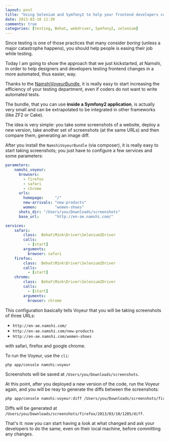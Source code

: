 ```yaml
---
layout: post
title: "Using Selenium and Symfony2 to help your frontend developers coding without risks"
date: 2013-03-10 11:39
comments: true
categories: [testing, Behat, webdriver, Symfony2, selenium]
---
```


Since testing is one of those practices
that many consider *boring* (unless a major
catastrophe happens), you should help people
is easing their job while testing.

Today I am going to show the approach that
we just kickstarted, at Namshi, in order to
help designers and developers testing
frontend changes in a more automated, thus
easier, way.

<!-- more -->

Thanks to the [NamshiVoyeurBundle](https://github.com/namshi/NamshiVoyeurBundle),
it is really easy to start increasing
the efficiency of your testing department,
even if coders do not want to write
automated tests.

The bundle, that you can use **inside a Symfony2
application**, is actually very small and can be
extrapolated to be integrated in other frameworks
(like ZF2 or Cake).

The idea is very simple: you take some screenshots
of a website, deploy a new version, take another set of
screenshots (at the same URLs) and then compare
them, generating an image diff.

After you install the `NamshiVoyeurBundle` (via composer),
it is really easy to start taking screenshots;
you just have to configure a few services
and some parameters:

```yml Configuring the bundle
parameters:      
    namshi_voyeur:
      browsers:
        - firefox
        - safari
        - chrome
      urls:
        homepage:     "/"
        new-arrivals: "new-products"
        women:        "women-shoes"
      shots_dir: "/Users/you/Downloads/screenshots"
      base_url:       "http://en-ae.namshi.com/"

services:
    safari:
        class:  Behat\Mink\Driver\Selenium2Driver
        calls:
          - [start]
        arguments:
          browser: safari
    firefox:
        class:  Behat\Mink\Driver\Selenium2Driver
        calls:
          - [start]
    chrome:
        class:  Behat\Mink\Driver\Selenium2Driver
        calls:
          - [start]
        arguments:
          browser: chrome
```

This configuration basically tells Voyeur that
you will be taking screenshots of three URLs:

* `http://en-ae.namshi.com/`
* `http://en-ae.namshi.com/new-products`
* `http://en-ae.namshi.com/women-shoes`

with safari, firefox and google chrome.

To run the Voyeur, use the `cli`:

```bash
php app/console namshi:voyeur
```

Screenshots will be saved at `/Users/you/Downloads/screenshots`.

At this point, after you deployed a new version of the code,
run the Voyeur again, and you will be reay to generate the
diffs between the screenshots:

```bash
php app/console namshi:voyeur:diff /Users/you/Downloads/screenshots/firefox/2013/03/10/1200 /Users/you/Downloads/screenshots/firefox/2013/03/10/1205
```

Diffs will be generated at `/Users/you/Downloads/screenshots/firefox/2013/03/10/1205/diff`.

That's it: now you can start having a look at what changed and
ask your developers to do the same, even on their local
machine, before committing any changes.